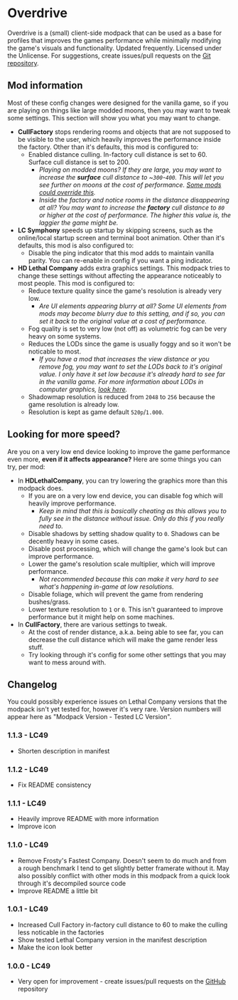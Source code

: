 # Overdrive

Overdrive is a (small) client-side modpack that can be used as a base for profiles that improves the games performance while minimally modifying the game's visuals and functionality. Updated frequently. Licensed under the Unlicense. For suggestions, create issues/pull requests on the [Git repository](https://github.com/intergrav/overdrive).

## Mod information

Most of these config changes were designed for the vanilla game, so if you are playing on things like large modded moons, then you may want to tweak some settings. This section will show you what you may want to change.

- **CullFactory** stops rendering rooms and objects that are not supposed to be visible to the user, which heavily improves the performance inside the factory. Other than it's defaults, this mod is configured to:
    - Enabled distance culling. In-factory cull distance is set to 60. Surface cull distance is set to 200.
        - *Playing on modded moons? If they are large, you may want to increase the **surface** cull distance to ~`300`-`400`. This will let you see further on moons at the cost of performance. [Some mods could override this](https://thunderstore.io/c/lethal-company/p/sfDesat/ViewExtension/).*
        - *Inside the factory and notice rooms in the distance disappearing at all? You may want to increase the **factory** cull distance to `80` or higher at the cost of performance. The higher this value is, the laggier the game might be.*
- **LC Symphony** speeds up startup by skipping screens, such as the online/local startup screen and terminal boot animation. Other than it's defaults, this mod is also configured to:
    - Disable the ping indicator that this mod adds to maintain vanilla parity. You can re-enable in config if you want a ping indicator.
- **HD Lethal Company** adds extra graphics settings. This modpack tries to change these settings without affecting the appearance noticeably to most people. This mod is configured to:
    - Reduce texture quality since the game's resolution is already very low.
        - *Are UI elements appearing blurry at all? Some UI elements from mods may become blurry due to this setting, and if so, you can set it back to the original value at a cost of performance.*
    - Fog quality is set to very low (not off) as volumetric fog can be very heavy on some systems.
    - Reduces the LODs since the game is usually foggy and so it won't be noticable to most.
        - *If you have a mod that increases the view distance or you remove fog, you may want to set the LODs back to it's original value. I only have it set low because it's already hard to see far in the vanilla game. For more information about LODs in computer graphics, [look here](https://en.wikipedia.org/wiki/Level_of_detail_(computer_graphics)).*
    - Shadowmap resolution is reduced from `2048` to `256` because the game resolution is already low.
    - Resolution is kept as game default `520p`/`1.000`.

## Looking for more speed?

Are you on a very low end device looking to improve the game performance even more, **even if it affects appearance?** Here are some things you can try, per mod:

- In **HDLethalCompany**, you can try lowering the graphics more than this modpack does.
    - If you are on a very low end device, you can disable fog which will heavily improve performance. 
        - *Keep in mind that this is basically cheating as this allows you to fully see in the distance without issue. Only do this if you really need to.*
    - Disable shadows by setting shadow quality to `0`. Shadows can be decently heavy in some cases.
    - Disable post processing, which will change the game's look but can improve performance.
    - Lower the game's resolution scale multiplier, which will improve performance.
        - *Not recommended because this can make it very hard to see what's happening in-game at low resolutions.*
    - Disable foliage, which will prevent the game from rendering bushes/grass.
    - Lower texture resolution to `1` or `0`. This isn't guaranteed to improve performance but it might help on some machines.
- In **CullFactory**, there are various settings to tweak.
    - At the cost of render distance, a.k.a. being able to see far, you can decrease the cull distance which will make the game render less stuff.
    - Try looking through it's config for some other settings that you may want to mess around with.

## Changelog

You could possibly experience issues on Lethal Company versions that the modpack isn't yet tested for, however it's very rare. Version numbers will appear here as "Modpack Version - Tested LC Version".

### 1.1.3 - LC49

- Shorten description in manifest

### 1.1.2 - LC49

- Fix README consistency

### 1.1.1 - LC49

- Heavily improve README with more information
- Improve icon

### 1.1.0 - LC49

- Remove Frosty's Fastest Company. Doesn't seem to do much and from a rough benchmark I tend to get slightly better framerate without it. May also possibly conflict with other mods in this modpack from a quick look through it's decompiled source code
- Improve README a little bit

### 1.0.1 - LC49

- Increased Cull Factory in-factory cull distance to 60 to make the culling less noticable in the factories
- Show tested Lethal Company version in the manifest description
- Make the icon look better

### 1.0.0 - LC49

- Very open for improvement - create issues/pull requests on the [GitHub](https://github.com/intergrav/overdrive) repository